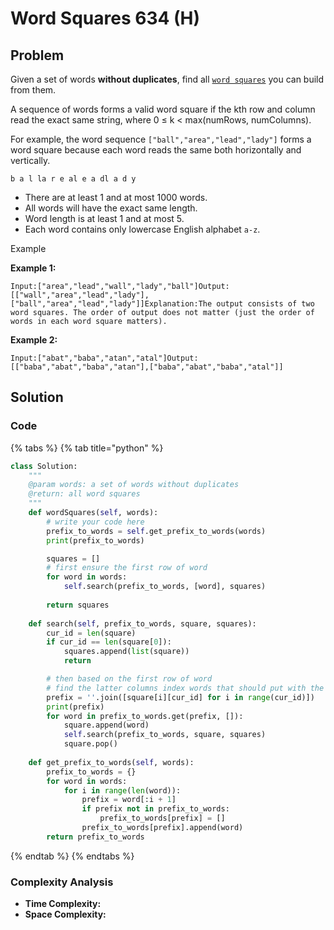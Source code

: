 # Word Squares 634 \(H\)

## Problem

Given a set of words **without duplicates**, find all [`word squares`](https://en.wikipedia.org/wiki/Word_square) you can build from them.

A sequence of words forms a valid word square if the kth row and column read the exact same string, where 0 ≤ k &lt; max\(numRows, numColumns\).

For example, the word sequence `["ball","area","lead","lady"]` forms a word square because each word reads the same both horizontally and vertically.

```text
b a l la r e al e a dl a d y
```

* There are at least 1 and at most 1000 words.
* All words will have the exact same length.
* Word length is at least 1 and at most 5.
* Each word contains only lowercase English alphabet `a-z`.

Example

**Example 1:**

```text
Input:["area","lead","wall","lady","ball"]Output:[["wall","area","lead","lady"],["ball","area","lead","lady"]]Explanation:The output consists of two word squares. The order of output does not matter (just the order of words in each word square matters).
```

**Example 2:**

```text
Input:["abat","baba","atan","atal"]Output: [["baba","abat","baba","atan"],["baba","abat","baba","atal"]]
```

## Solution 

### Code

{% tabs %}
{% tab title="python" %}
```python
class Solution:
    """
    @param words: a set of words without duplicates
    @return: all word squares
    """
    def wordSquares(self, words):
        # write your code here
        prefix_to_words = self.get_prefix_to_words(words)
        print(prefix_to_words)

        squares = []
        # first ensure the first row of word
        for word in words:
            self.search(prefix_to_words, [word], squares)
        
        return squares
    
    def search(self, prefix_to_words, square, squares):
        cur_id = len(square)
        if cur_id == len(square[0]):
            squares.append(list(square))
            return 

        # then based on the first row of word
        # find the latter columns index words that should put with the prefix that's column index[0 ~ cur_id]
        prefix = ''.join([square[i][cur_id] for i in range(cur_id)])
        print(prefix)
        for word in prefix_to_words.get(prefix, []):
            square.append(word)
            self.search(prefix_to_words, square, squares)
            square.pop()
    
    def get_prefix_to_words(self, words):
        prefix_to_words = {}
        for word in words:
            for i in range(len(word)):
                prefix = word[:i + 1]
                if prefix not in prefix_to_words:
                    prefix_to_words[prefix] = []
                prefix_to_words[prefix].append(word)
        return prefix_to_words

```
{% endtab %}
{% endtabs %}

### Complexity Analysis

* **Time Complexity:**
* **Space Complexity:**

